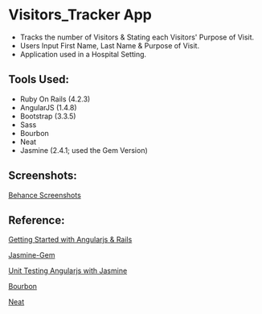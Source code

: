 # Visitors_Tracker App

- Tracks the number of Visitors & Stating each Visitors' Purpose of Visit.
- Users Input First Name, Last Name & Purpose of Visit.
- Application used in a Hospital Setting.

## Tools Used:
- Ruby On Rails (4.2.3)
- AngularJS (1.4.8)
- Bootstrap (3.3.5)
- Sass
- Bourbon
- Neat
- Jasmine (2.4.1; used the Gem Version)

## Screenshots:
[Behance Screenshots](http://)

## Reference:
[Getting Started with Angularjs & Rails](https://richonrails.com/articles/getting-started-with-angularjs-and-rails)

[Jasmine-Gem](https://github.com/jasmine/jasmine-gem)

[Unit Testing Angularjs with Jasmine](https://blog.pivotal.io/labs/labs/unit-testing-angularjs-using-jasmine)

[Bourbon](https://github.com/thoughtbot/bourbon)

[Neat](https://github.com/thoughtbot/neat)
